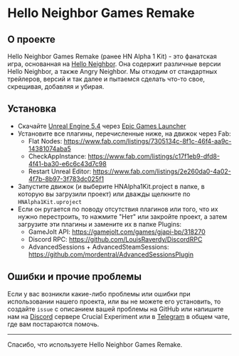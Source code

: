 # Hello Neighbor Games Remake

## О проекте
Hello Neighbor Games Remake (ранее HN Alpha 1 Kit) - это фанатская игра, основанная на [Hello Neighbor](https://www.helloneighborgame.com/). Она содержит различные версии Hello Neighbor, а также Angry Neighbor. Мы отходим от стандартных трейлеров, версий и так далее и пытаемся сделать что-то свое, скрещивая, добавляя и убирая.

## Установка
* Скачайте [Unreal Engine 5.4](https://www.unrealengine.com/en-US) через [Epic Games Launcher](https://store.epicgames.com/en-US/download)
* Установите все плагины, перечисленные ниже, на движок через Fab:
  * Flat Nodes: https://www.fab.com/listings/7305134c-8f1c-46f4-aa9c-14381074aba5
  * CheckAppInstance: https://www.fab.com/listings/c17f1eb9-dfd8-4f41-ba30-e6c6c43d7c98
  * Restart Unreal Editor: https://www.fab.com/listings/2e260da0-4a02-4f7b-8b97-3f783dc025f1
* Запустите движок (и выберите HNAlpha1Kit.project в папке, в которую вы загрузили проект) или дважды щелкните по ``HNAlpha1Kit.uproject``
* Если он ругается по поводу отсутствия плагинов или того, что их нужно перестроить, то нажмите "Нет" или закройте проект, а затем загрузите эти плагины и замените их в папке Plugins:
  * GameJolt API: https://gamejolt.com/games/gjapi-bp/318270
  * Discord RPC: https://github.com/LouisRaverdy/DiscordRPC
  * AdvancedSessions + AdvancedSteamSessions: https://github.com/mordentral/AdvancedSessionsPlugin

## Ошибки и прочие проблемы
Если у вас возникли какие-либо проблемы или ошибки при использовании нашего проекта, или вы не можете его установить, то создайте ``issue`` с описанием вашей проблемы на GitHub или напишите нам на [Discord](https://discord.gg/RNzGSkGhqz) сервере Crucial Experiment или в [Telegram](https://t.me/CrucialExperiment) в общем чате, где вам постараются помочь.

---
Спасибо, что используете Hello Neighbor Games Remake.
